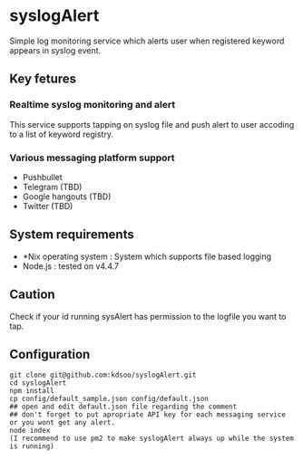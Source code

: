 # syslogAlert
Simple log monitoring service which alerts user when registered keyword appears in syslog event.
## Key fetures
### Realtime syslog monitoring and alert
This service supports tapping on syslog file and push alert to user accoding to a list of keyword registry.

### Various messaging platform support
- Pushbullet
- Telegram (TBD)
- Google hangouts (TBD)
- Twitter (TBD)

## System requirements
- *Nix operating system
: System which supports file based logging
- Node.js
: tested on v4.4.7

## Caution
Check if your id running sysAlert has permission to the logfile you want to tap.

## Configuration
```
git clone git@github.com:kdsoo/syslogAlert.git
cd syslogAlert
npm install
cp config/default_sample.json config/default.json
## open and edit default.json file regarding the comment
## don't forget to put apropriate API key for each messaging service or you wont get any alert.
node index
(I recommend to use pm2 to make syslogAlert always up while the system is running)
```
